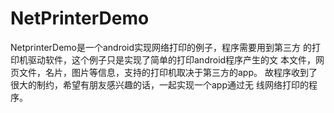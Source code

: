 ﻿# NetPrinterDemo
NetprinterDemo是一个android实现网络打印的例子，程序需要用到第三方
的打印机驱动软件，这个例子只是实现了简单的打印android程序产生的文
本文件，网页文件，名片，图片等信息，支持的打印机取决于第三方的app。
故程序收到了很大的制约，希望有朋友感兴趣的话，一起实现一个app通过无
线网络打印的程序。
